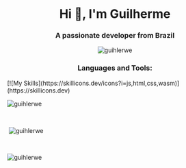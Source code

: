 <h1 align="center">Hi 👋, I'm Guilherme</h1>
<h3 align="center">A passionate developer from Brazil</h3>

<p align="center"> <img src="https://komarev.com/ghpvc/?username=guihlerwe&label=Profile%20views&color=grey&style=flat" alt="guihlerwe" /> </p>

<h3 align="center">Languages and Tools:</h3>
<p align="center"> <a[![My Skills](https://skillicons.dev/icons?i=js,html,css,java,sql,portgree,ts)](https://skillicons.dev) </a> </p>
<p>
[![My Skills](https://skillicons.dev/icons?i=js,html,css,wasm)](https://skillicons.dev)
  
  <img align="center" src="https://github-readme-stats.vercel.app/api/top-langs?username=guihlerwe&show_icons=true&theme=dark&locale=en&layout=compact" alt="guihlerwe" /></p>
<br>
<p>&nbsp;<img align="center" src="https://github-readme-stats.vercel.app/api?username=guihlerwe&show_icons=true&theme=dark&locale=en" alt="guihlerwe" /></p>
<br>
<p><img align="center" src="https://github-readme-streak-stats.herokuapp.com/?user=guihlerwe&theme=dark" alt="guihlerwe" /></p>
